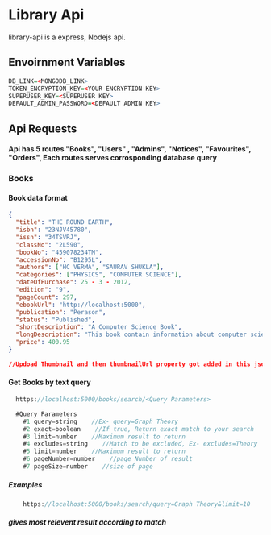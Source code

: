 # Library Api

library-api is a express, Nodejs api.

## Envoirnment Variables

```r
DB_LINK=<MONGODB_LINK>
TOKEN_ENCRYPTION_KEY=<YOUR ENCRYPTION KEY>
SUPERUSER_KEY=<SUPERUSER KEY>
DEFAULT_ADMIN_PASSWORD=<DEFAULT ADMIN KEY>
```

## Api Requests

#### Api has 5 routes "Books", "Users" , "Admins", "Notices", "Favourites", "Orders", Each routes serves corrosponding database query

### Books

#### Book data format

```json
{
  "title": "THE ROUND EARTH",
  "isbn": "23NJV45780",
  "issn": "34TSVRJ",
  "classNo": "2L590",
  "bookNo": "459078234TM",
  "accessionNo": "B1295L",
  "authors": ["HC VERMA", "SAURAV SHUKLA"],
  "categories": ["PHYSICS", "COMPUTER SCIENCE"],
  "dateOfPurchase": 25 - 3 - 2012,
  "edition": "9",
  "pageCount": 297,
  "ebookUrl": "http://localhost:5000",
  "publication": "Perason",
  "status": "Published",
  "shortDescription": "A Computer Science Book",
  "longDescription": "This book contain information about computer science",
  "price": 400.95
}

//Updoad Thumbnail and then thumbnailUrl property got added in this json data
```

#### Get Books by text query

```js
  https://localhost:5000/books/search/<Query Parameters>

  #Query Parameters
    #1 query=string    //Ex- query=Graph Theory
    #2 exact=boolean    //If true, Return exact match to your search
    #3 limit=number    //Maximum result to return
    #4 excludes=string    //Match to be excluded, Ex- excludes=Theory
    #5 limit=number    //Maximum result to return
    #6 pageNumber=number    //page Number of result
    #7 pageSize=number    //size of page
```

##### Examples

```js
    https://localhost:5000/books/search/query=Graph Theory&limit=10
```

##### gives most relevent result according to match

```js
```
